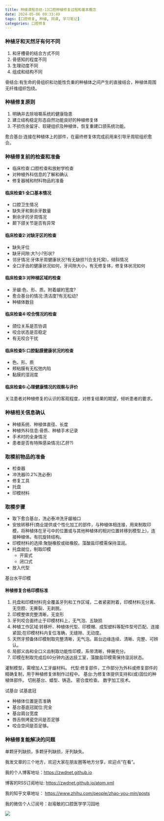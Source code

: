 ```yaml
---
title: 种植课程总结-13口腔种植修复过程和基本概念
date: 2024-05-06 09:33:49
tags: [口腔修复, 种植, 网课, 学习笔记]
categories: 口腔修复
---
```

### 种植牙和天然牙有何不同
1. 和牙槽骨的结合方式不同
2. 骨感知的程度不同
3. 生理动度不同
4. 组成和结构不同

骨结合:有生命的骨组织和功能性负重的种植体之间产生的直接结合，种植体周围无纤维组织包绕。

### 种植修复原则
1. 明确并去除咀嚼系统的健康隐患
2. 建立结构稳定形态自然功能良好的种植修复体
3. 不损伤余留牙、软硬组织及种植体，恢复重建口颌系统功能。

愈合基台:连接在种植体上的部件，在最终修复体完成前用来引导牙周软组织愈合。

### 种植修复前的检查和准备
- 临床检查:口腔检查和放射学检查
- 对种植外科信息的了解和确认
- 修复器械和材料物品的准备

#### 临床检查1:全口基本情况
- 口腔卫生情况
- 缺失牙和剩余牙数量
- 剩余牙的牙周情况
- 颞下颌关节是否有异常

#### 临床检查2:对缺牙区的检查
- 缺失牙位
- 缺牙间隙:大?小?形状?
- 邻牙情况:牙体牙周健康状况?有无缺损?(合支托窝)，倾斜情况
- 全口牙齿的健康状况如何，牙间隙大小，有无修复体，修复体状况如何

#### 临床检查3:对种植区域的检查
- 牙龈:色、形、质。附着龈的宽度?
- 愈合基台的情况:清洁度?有无松动?
- 种植体数目

#### 临床检查4:咬合情况的检查
- 颌位关系是否协调
- 咬合状态是否稳定
- 有无咬合干扰

#### 临床检查5:口腔黏膜健康状况的检查
- 色、形、质
- 颊粘膜有无松弛内陷
- 黏膜的湿润度

#### 临床检查6:心理健康情况的观察与评价
关注患者对种植修复的认识的客观程度，对修复结果的期望，倾听患者的要求。

### 种植相关信息确认
- 种植系统、种植体直径、长度
- 种植外科信息:骨质、种植手术记录
- 手术时的全身情况
- 患者是否有特殊感染情况(乙肝?)

### 取模前物品的准备
- 检查器
- 冲洗器(0.2%洗必泰)
- 修复工具
- 托盘
- 印模材料

### 取模步骤
- 取下愈合基台，洗必泰冲洗牙龈袖口
- 安放转移杆(商业提供或个性化加工的部件，与种植体相连接，用来制取印模，将种植体在牙弓中的位置或与其他种植体的相对位置转移到模型上)，连接种植体。有抗旋转结构。
- 印模材料的选择:聚醚橡胶或硅橡胶。藻酸盐印模需保持湿润。
- 托盘就位，制取印模
    - 开窗式
    - 闭口式
- 放入代型

基台水平印模

#### 种植修复合格印模标准
1. 托盘和印模材料完全覆盖牙列和工作区域，二者紧密附着，印模材料无分离、无空腔、无撕裂、无剥脱。
2. 印模整体完整清晰，无变形
3. 牙列咬合面终止于印模材料上，无气泡、五缺损
4. 种植工作区域:转移杆、种植体代型、印模帽、成型塑料等配件型号匹配、连接紧固;在印模材料内复位准确，无缝隙、无动度。
5. 天然牙预备体印模制取完整清晰，无气泡。肩台边缘连续、清晰、完整、可辨认。
6. 局部义齿和全口义齿制取功能性印模，系带清晰，伸展充分。
7. 印模在制取完成后60分钟内送达技工室，藻酸盐印模需保持湿润状态。

灌制模型，需增加人工牙龈材料。
代型:修复部件，工作部分为外科或修复部件的精确复制，用于种植修复体制作过程中。
基台:为修复体提供支持和(或)固位的种植体部件。
切削基台、蜡型、铸造。
密合度检查。
数字加工技术。

试基台
试基底冠
- 种植体位置是否准确
- 基台基底冠就位:完全
- 基台肩台宽度
- 唇舌侧烤瓷空间是否足够
- 咬合空间是否足够。

### 种植修复能解决的问题
单颗牙列缺损，多颗牙列缺损，牙列缺失。







我发文章的三个地方，欢迎大家在朋友圈等地方分享，欢迎点“在看”。

我的个人博客地址：https://zwdnet.github.io

博客的RSS订阅地址: https://zwdnet.github.io/atom.xml

我的知乎文章地址： https://www.zhihu.com/people/zhao-you-min/posts

我的微信个人订阅号：赵瑜敏的口腔医学学习园地

![](https://zymblog-1258069789.cos.ap-chengdu.myqcloud.com/other/wx.jpg)

